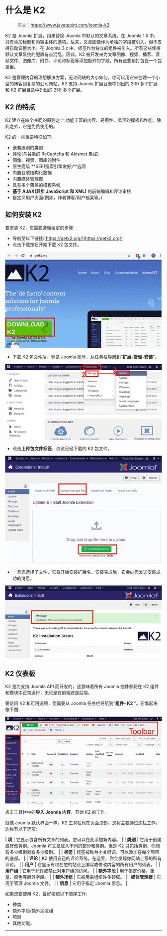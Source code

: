 # 什么是 K2

> 原文：<https://www.javatpoint.com/joomla-k2>

K2 是 Joomla 扩展，用来替换 Joomla 中默认的文章系统。在 Joomla 1.5 中，只有添加标题和内容主体的选项。后来，文章图像作为单独的字段被引入，但不支持自动调整大小。在 Joomla 3.x 中，标签作为独立的组件被引入。所有这些使得默认文章系统的配置有点混乱。因此，K2 被开发来为文章图像、视频、播客、音频文件、图像库、附件、评论和标签等添加额外的字段。所有这些都打包在一个包裹里。

K2 是管理内容的理想解决方案，无论网站的大小如何。你可以用它来创建一个小型的博客到复杂的公司网站。K2 支持 Joomla 扩展目录中列出的 200 多个扩展和 K2 扩展目录中列出的 250 多个扩展。

## K2 的特点

K2 建立在四个共同的原则之上:功能丰富的内容、易用性、灵活的模板和性能。除此之外，它是免费使用的。

K2 的一些重要特征如下:

*   嵌套级别的类别
*   评论(与谷歌的 ReCaptcha 和 Akismet 集成)
*   图像、视频、图库的附件
*   原生高级 **SEF(搜索引擎友好)**选项
*   内置谷歌结构化数据
*   内置媒体管理器
*   具有多个覆盖的模板系统
*   **基于 AJAX(异步 JavaScript 和 XML)** 的前端编辑和评论审核
*   自定义用户页面(例如，作者博客/用户档案等。)

## 如何安装 K2

要安装 K2，您需要遵循给定的步骤:

*   导航至以下链接:[https://getk2.org/](https://getk2.org/)
*   点击下载按钮开始下载 K2 包文件。

![Joomla K2](img/27ff97f7255b3857dbf1269d084aa0c8.png)

*   下载 K2 包文件后，登录 Joomla 账号，从任务栏导航到“**扩展-管理-安装**”。

![Joomla K2](img/f2942624c5842ce24870b6c87f673417.png)

*   点击**上传包文件标签**，浏览已经下载的 K2 包文件。

![Joomla K2](img/fdc0b94c19e8ac9a2cdb78c400de3f08.png)

*   一旦您选择了文件，它将开始安装扩展名。安装完成后，它会向您发送安装成功的消息。

![Joomla K2](img/d288a60fc560303aa3b0b7ca19268878.png)

## K2 仪表板

K2 是为支持 Joomla API 而开发的，这意味着所有 Joomla 插件都将在 K2 组件和模块中正常运行，无论是在前端还是后端。

要访问 K2 和可用选项，您需要从 Joomla 任务栏导航到“**组件- K2** ”。它看起来像下图:

![Joomla K2](img/fc8bddee4bf2f92a8ddc6a1f6faf8d32.png)

点击工具栏中的**导入 Joomla 内容**，开始 K2 的工作。

就像 Joomla 默认界面一样，K2 工具栏也在页面顶部。您将主要通过边栏工作，边栏有以下选项:

| **项** | 它显示包含所有文章的列表。您可以在此添加新内容。 |
| **类别** | 它用于创建或修改类别。Joomla 将文章放入不同的部分和类别。但是 K2 只包括类别，你想有多少级别就有多少级别。 |
| **标签** | 标签被称为小关键词，可以添加在每个项目的底部。 |
| **评论** | K2 使用自己的评论系统。在这里，你会发现你网站上写的所有评论。 |
| **用户** | 它显示有权在您的站点上编写或修改内容的所有用户的列表。 |
| **用户组** | 它用于允许或禁止对用户组的访问。 |
| **额外字段** | 用于指定价格、重量、颜色等额外字段。 |
| **额外场组** | 它被用来组织许多领域。 |
| **媒体管理器** | 它用于管理 Joomla 文件。 |
| **信息** | 它用于指定 Joomla 信息。 |

如果您要使用 K2，最好按照以下顺序工作:

*   种类
*   额外字段/额外朋友组
*   项目
*   其他功能。

* * *